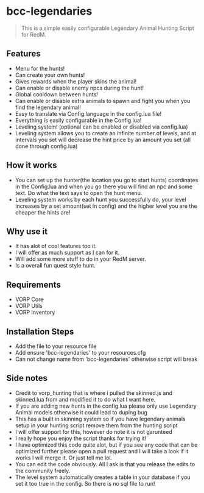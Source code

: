 # bcc-legendaries

> This is a simple easily configurable Legendary Animal Hunting Script for RedM.

## Features
- Menu for the hunts!
- Can create your own hunts!
- Gives rewards when the player skins the animal!
- Can enable or disable enemy npcs during the hunt!
- Global cooldown between hunts!
- Can enable or disable extra animals to spawn and fight you when you find the legendary animal!
- Easy to translate via Config.language in the config.lua file!
- Everything is easily configurable in the Config.lua!
- Leveling system! (optional can be enabled or disabled via config.lua)
- Leveling system allows you to create an infinite number of levels, and at intervals you set will decrease the hint price by an amount you set (all done through config.lua)

## How it works
- You can set up the hunter(the location you go to start hunts) coordinates in the Config.lua and when you go there you will find an npc and some text. Do what the text says to open the hunt menu.
- Leveling system works by each hunt you successfully do, your level increases by a set amount(set in config) and the higher level you are the cheaper the hints are!

## Why use it
- It has alot of cool features too it. 
- I will offer as much support as I can for it. 
- Will add some more stuff to do in your RedM server. 
- Is a overall fun quest style hunt.

## Requirements
- VORP Core
- VORP Utils
- VORP Inventory

## Installation Steps
- Add the file to your resource file
- Add ensure 'bcc-legendaries' to your resources.cfg
- Can not change name from 'bcc-legendaries' otherwise script will break

## Side notes
- Credit to vorp_hunting that is where i pulled the skinned.js and skinned.lua from and modified it to do what I want here.
- If you are adding new hunts in the config.lua please only use Legendary Animal models otherwise it could lead to duping bug
- This has a built in skinning system so if you have legendary animals setup in your hunting script remove them from the hunting script
- I will offer support for this, however do note it is not garunteed
- I really hope you enjoy the script thanks for trying it!
- I have optimized this code quite alot, but if you see any code that can be optimized further please open a pull request and I will take a look if it works I will merge it. Or just tell me lol.
- You can edit the code obviously. All I ask is that you release the edits to the community freely.
- The level system automatically creates a table in your database if you set it too true in the config. So there is no sql file to run!
